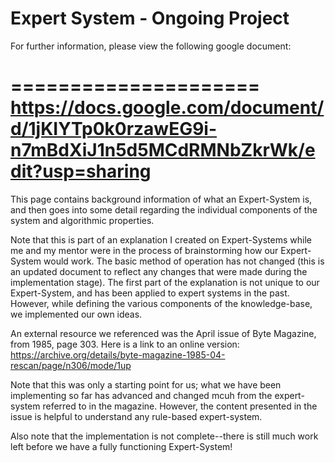 # Expert System - Ongoing Project

For further information, please view the following google document: 

=====================
https://docs.google.com/document/d/1jKIYTp0k0rzawEG9i-n7mBdXiJ1n5d5MCdRMNbZkrWk/edit?usp=sharing
=====================

This page contains background information of what an Expert-System is, and then goes into some detail regarding the individual components of the system and algorithmic properties.

Note that this is part of an explanation I created on Expert-Systems while me and my mentor were in the process of brainstorming how our Expert-System would work. The basic method of operation has not changed (this is an updated document to reflect any changes that were made during the implementation stage). The first part of the explanation is not unique to our Expert-System, and has been applied to expert systems in the past. However, while defining the various components of the knowledge-base, we implemented our own ideas.

An external resource we referenced was the April issue of Byte Magazine, from 1985, page 303. Here is a link to an online version: https://archive.org/details/byte-magazine-1985-04-rescan/page/n306/mode/1up

Note that this was only a starting point for us; what we have been implementing so far has advanced and changed mcuh from the expert-system referred to in the magazine. However, the content presented in the issue is helpful to understand any rule-based expert-system. 

Also note that the implementation is not complete--there is still much work left before we have a fully functioning Expert-System!
